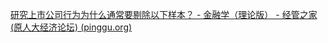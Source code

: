 [研究上市公司行为为什么通常要剔除以下样本？ - 金融学（理论版） - 经管之家(原人大经济论坛) (pinggu.org)](https://bbs.pinggu.org/thread-10589237-1-1.html)